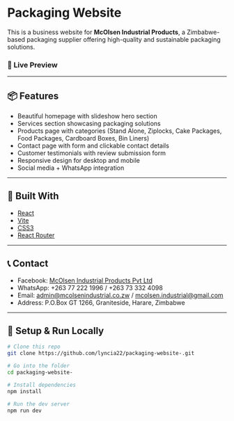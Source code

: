 # Packaging Website

This is a business website for **McOlsen Industrial Products**, a Zimbabwe-based packaging supplier offering high-quality and sustainable packaging solutions.

### 🌟 Live Preview


---

## 📦 Features
- Beautiful homepage with slideshow hero section
- Services section showcasing packaging solutions
- Products page with categories (Stand Alone, Ziplocks, Cake Packages, Food Packages, Cardboard Boxes, Bin Liners)
- Contact page with form and clickable contact details
- Customer testimonials with review submission form
- Responsive design for desktop and mobile
- Social media + WhatsApp integration

---

## 🔧 Built With
- [React](https://reactjs.org/)
- [Vite](https://vitejs.dev/)
- [CSS3](https://developer.mozilla.org/en-US/docs/Web/CSS)
- [React Router](https://reactrouter.com/)

---

## 📞 Contact
- Facebook: [McOlsen Industrial Products Pvt Ltd](https://www.facebook.com/McOlsenIndustrialProductsPvtLtd)
- WhatsApp: +263 77 222 1996 / +263 73 332 4098
- Email: admin@mcolsenindustrial.co.zw / mcolsen.industrial@gmail.com
- Address: P.O.Box GT 1266, Graniteside, Harare, Zimbabwe

---

## 🚀 Setup & Run Locally

```bash
# Clone this repo
git clone https://github.com/lyncia22/packaging-website-.git

# Go into the folder
cd packaging-website-

# Install dependencies
npm install

# Run the dev server
npm run dev
